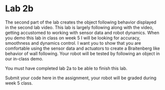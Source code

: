 # Lab 2b

The second part of the lab creates the object following behavior displayed in the second lab video. This lab is largely following along with the video, getting accustomed to working with sensor data and robot dynamics. When you demo this lab in class on week 5 I will be looking for accuracy, smoothness and dynamics control. I want you to show that you are comfortable using the sensor data and actuators to create a Braitenberg like behavior of wall following. Your robot will be tested by following an object in our in-class demo.

You must have completed lab 2a to be able to finish this lab.

Submit your code here in the assignment, your robot will be graded during week 5 class.
